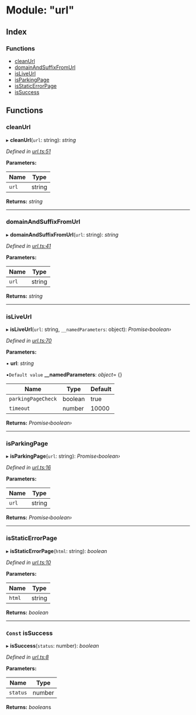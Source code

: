 # Module: "url"

## Index

### Functions

* [cleanUrl](_url_.md#cleanurl)
* [domainAndSuffixFromUrl](_url_.md#domainandsuffixfromurl)
* [isLiveUrl](_url_.md#isliveurl)
* [isParkingPage](_url_.md#isparkingpage)
* [isStaticErrorPage](_url_.md#isstaticerrorpage)
* [isSuccess](_url_.md#const-issuccess)

## Functions

###  cleanUrl

▸ **cleanUrl**(`url`: string): *string*

*Defined in [url.ts:51](https://github.com/tewen/data-mining-tools/blob/58f19c9/src/lib/url.ts#L51)*

**Parameters:**

Name | Type |
------ | ------ |
`url` | string |

**Returns:** *string*

___

###  domainAndSuffixFromUrl

▸ **domainAndSuffixFromUrl**(`url`: string): *string*

*Defined in [url.ts:41](https://github.com/tewen/data-mining-tools/blob/58f19c9/src/lib/url.ts#L41)*

**Parameters:**

Name | Type |
------ | ------ |
`url` | string |

**Returns:** *string*

___

###  isLiveUrl

▸ **isLiveUrl**(`url`: string, `__namedParameters`: object): *Promise‹boolean›*

*Defined in [url.ts:70](https://github.com/tewen/data-mining-tools/blob/58f19c9/src/lib/url.ts#L70)*

**Parameters:**

▪ **url**: *string*

▪`Default value`  **__namedParameters**: *object*= {}

Name | Type | Default |
------ | ------ | ------ |
`parkingPageCheck` | boolean | true |
`timeout` | number | 10000 |

**Returns:** *Promise‹boolean›*

___

###  isParkingPage

▸ **isParkingPage**(`url`: string): *Promise‹boolean›*

*Defined in [url.ts:16](https://github.com/tewen/data-mining-tools/blob/58f19c9/src/lib/url.ts#L16)*

**Parameters:**

Name | Type |
------ | ------ |
`url` | string |

**Returns:** *Promise‹boolean›*

___

###  isStaticErrorPage

▸ **isStaticErrorPage**(`html`: string): *boolean*

*Defined in [url.ts:10](https://github.com/tewen/data-mining-tools/blob/58f19c9/src/lib/url.ts#L10)*

**Parameters:**

Name | Type |
------ | ------ |
`html` | string |

**Returns:** *boolean*

___

### `Const` isSuccess

▸ **isSuccess**(`status`: number): *boolean*

*Defined in [url.ts:8](https://github.com/tewen/data-mining-tools/blob/58f19c9/src/lib/url.ts#L8)*

**Parameters:**

Name | Type |
------ | ------ |
`status` | number |

**Returns:** *boolean*s
